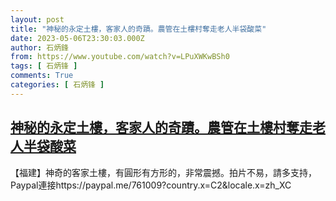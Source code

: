 ```yaml
---
layout: post
title: "神秘的永定土樓，客家人的奇蹟。農管在土樓村奪走老人半袋酸菜"
date: 2023-05-06T23:30:03.000Z
author: 石炳鋒
from: https://www.youtube.com/watch?v=LPuXWKwBSh0
tags: [ 石炳锋 ]
comments: True
categories: [ 石炳锋 ]
---
```

<!--1683415803000-->
[神秘的永定土樓，客家人的奇蹟。農管在土樓村奪走老人半袋酸菜](https://www.youtube.com/watch?v=LPuXWKwBSh0)
------

<div>
【福建】神奇的客家土樓，有圓形有方形的，非常震撼。拍片不易，請多支持，Paypal連接https://paypal.me/761009?country.x=C2&locale.x=zh_XC
</div>
